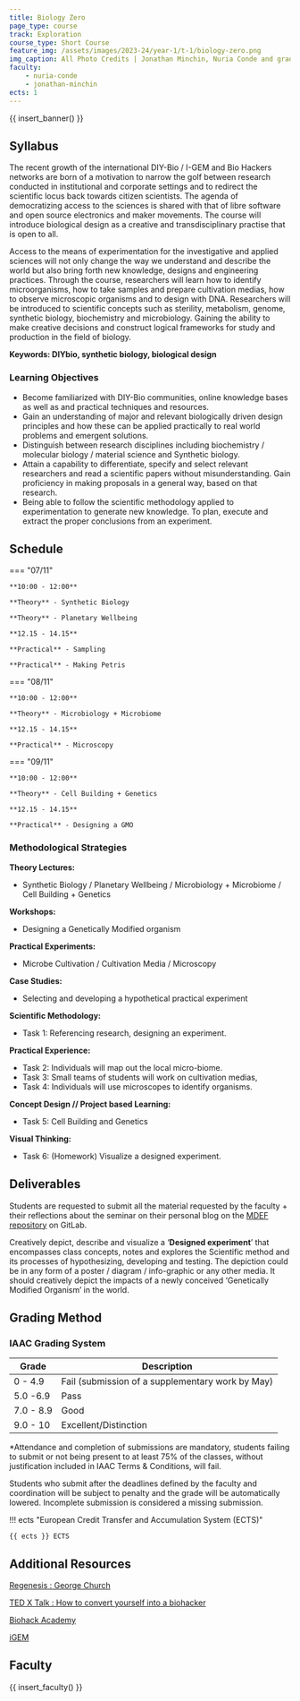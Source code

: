 ```yaml
---
title: Biology Zero
page_type: course
track: Exploration
course_type: Short Course
feature_img: /assets/images/2023-24/year-1/t-1/biology-zero.png
img_caption: All Photo Credits | Jonathan Minchin, Nuria Conde and graduate MDEF students
faculty:
    - nuria-conde
    - jonathan-minchin
ects: 1
---
```


{{ insert_banner() }}

## Syllabus

The recent growth of the international DIY-Bio / I-GEM and Bio Hackers networks are born of a motivation to narrow the golf between research conducted in institutional and corporate settings and to redirect the scientific locus back towards citizen scientists. The agenda of democratizing access to the sciences is shared with that of libre software and open source electronics and maker movements. The course will introduce biological design as a creative and transdisciplinary practise that is open to all.

Access to the means of experimentation for the investigative and applied sciences will not only change the way we understand and describe the world but also bring forth new knowledge, designs and engineering practices. Through the course, researchers will learn how to identify microorganisms, how to take samples and prepare cultivation medias, how to observe microscopic organisms and to design with DNA. Researchers will be introduced to scientific concepts such as sterility, metabolism, genome, synthetic biology, biochemistry and microbiology. Gaining the ability to make creative decisions and construct logical frameworks for study and production in the field of biology.

**Keywords: DIYbio, synthetic biology, biological design**


### Learning Objectives

- Become familiarized with DIY-Bio communities, online knowledge bases as well as and practical techniques and resources.
- Gain an understanding of major and relevant biologically driven design principles and how these can be applied practically to real world problems and emergent solutions. 
- Distinguish between research disciplines including biochemistry / molecular biology / material science and Synthetic biology. 
- Attain a capability to differentiate, specify and select relevant researchers and read a scientific papers without misunderstanding. Gain proficiency in making proposals in a general way, based on that research.
- Being able to follow the scientific methodology applied to experimentation to generate new knowledge. To plan, execute and extract the proper conclusions from an experiment.

## Schedule

=== "07/11"

    **10:00 - 12:00**

    **Theory** - Synthetic Biology
    
    **Theory** - Planetary Wellbeing

    **12.15 - 14.15**

    **Practical** - Sampling
    
    **Practical** - Making Petris

=== "08/11"

    **10:00 - 12:00**

    **Theory** - Microbiology + Microbiome

    **12.15 - 14.15**

    **Practical** - Microscopy

=== "09/11"

    **10:00 - 12:00**

    **Theory** - Cell Building + Genetics

    **12.15 - 14.15**

    **Practical** - Designing a GMO

### Methodological Strategies

**Theory Lectures:**

- Synthetic Biology / Planetary Wellbeing / Microbiology + Microbiome / Cell Building + Genetics

**Workshops:**

- Designing a Genetically Modified organism

**Practical Experiments:**

- Microbe Cultivation / Cultivation Media / Microscopy 

**Case Studies:**

- Selecting and developing a hypothetical practical experiment

**Scientific Methodology:**

- Task 1: Referencing research, designing an experiment.

**Practical Experience:**

- Task 2: Individuals will map out the local micro-biome.
- Task 3: Small teams of students will work on cultivation medias,
- Task 4: Individuals will use microscopes to identify organisms.

**Concept Design // Project based Learning:**

- Task 5: Cell Building and Genetics

**Visual Thinking:**

- Task 6: (Homework) Visualize a designed experiment.

## Deliverables

Students are requested to submit all the material requested by the faculty + their reflections about the seminar on their personal blog on the [MDEF repository](https://fablabbcn.github.io/mdef-docs/) on GitLab.

Creatively depict, describe and visualize a ‘**Designed experiment**’ that encompasses class concepts, notes and explores the Scientific method and its processes of hypothesizing, developing and testing. The depiction could be in any form of a poster / diagram / info-graphic or any other media. It should creatively depict the impacts of a newly conceived ‘Genetically Modified Organism’ in the world.

## Grading Method

### IAAC Grading System

| Grade       | Description                                     |
| ----------- | ------------------------------------            |
| 0 - 4.9     | Fail (submission of a supplementary work by May)|
| 5.0 -6.9    | Pass                                            |
| 7.0 - 8.9   | Good                                            |
| 9.0 - 10    | Excellent/Distinction                           |

*Attendance and completion of submissions are mandatory, students failing to submit or not being present to at least 75% of the classes, without justification included in IAAC Terms & Conditions, will fail.

Students who submit after the deadlines defined by the faculty and coordination will be subject to penalty and the grade will be automatically lowered. Incomplete submission is considered a missing submission.

!!! ects "European Credit Transfer and Accumulation System (ECTS)"

    {{ ects }} ECTS

## Additional Resources

[Regenesis : George Church](https://en.wikipedia.org/wiki/George_Church_(geneticist))

[TED X Talk : How to convert yourself into a biohacker](https://www.youtube.com/watch?v=_kc0IFavUes&feature=emb_title)

[Biohack Academy](http://biohackacademy.github.io/)

[iGEM](https://igem.org/Main_Page)

## Faculty

{{ insert_faculty() }}